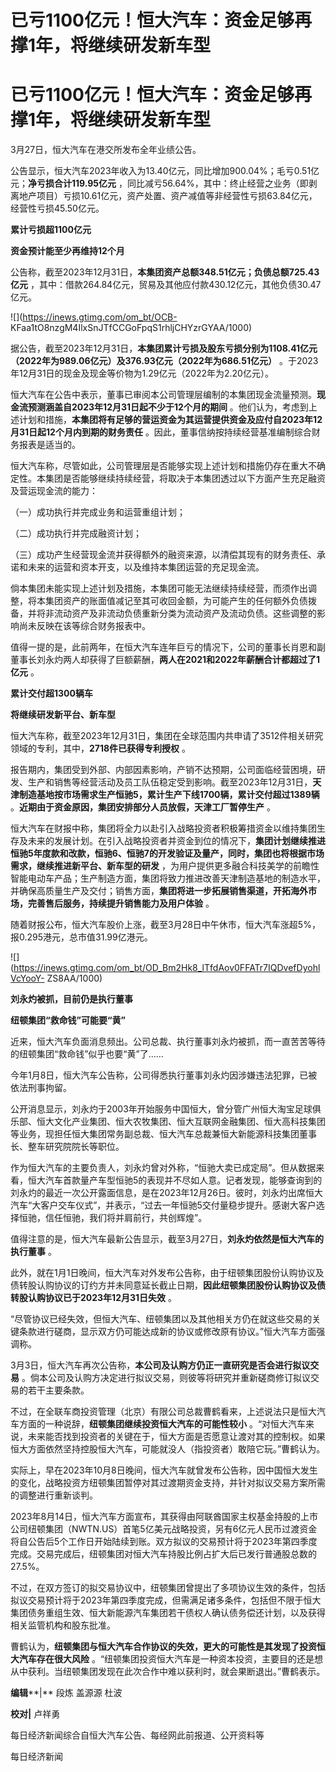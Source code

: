 # 已亏1100亿元！恒大汽车：资金足够再撑1年，将继续研发新车型

# 已亏1100亿元！恒大汽车：资金足够再撑1年，将继续研发新车型

3月27日，恒大汽车在港交所发布全年业绩公告。

公告显示，恒大汽车2023年收入为13.40亿元，同比增加900.04%；毛亏0.51亿元；**净亏损合计119.95亿元**
，同比减亏56.64%，其中：终止经营之业务（即剥离地产项目）亏损10.61亿元，资产处置、资产减值等非经营性亏损63.84亿元，经营性亏损45.50亿元。

**累计亏损超1100亿元**

**资金预计能至少再维持12个月**

公告称，截至2023年12月31日，**本集团资产总额348.51亿元；负债总额725.43亿元**
，其中：借款264.84亿元，贸易及其他应付款430.12亿元，其他负债30.47亿元。

![](https://inews.gtimg.com/om_bt/OCB-
KFaa1tO8nzgM4IlxSnJTfCCGoFpqS1rhljCHYzrGYAA/1000)

据公告，截至2023年12月31日，**本集团累计亏损及股东亏损分别为1108.41亿元（2022年为989.06亿元）及376.93亿元（2022年为686.51亿元）**
。于2023年12月31日的现金及现金等价物为1.29亿元（2022年为2.20亿元）。

恒大汽车在公告中表示，董事已审阅本公司管理层编制的本集团现金流量预测。**现金流预测涵盖自2023年12月31日起不少于12个月的期间**
。他们认为，考虑到上述计划和措施，**本集团将有足够的营运资金为其运营提供资金及应付自2023年12月31日起12个月内到期的财务责任**
。因此，董事信纳按持续经营基准编制综合财务报表是适当的。

恒大汽车称，尽管如此，公司管理层是否能够实现上述计划和措施仍存在重大不确定性。本集团是否能够继续持续经营，将取决于本集团透过以下方面产生充足融资及营运现金流的能力：

（一）成功执行并完成业务和运营重组计划；

（二）成功执行并完成融资计划；

（三）成功产生经营现金流并获得额外的融资来源，以清偿其现有的财务责任、承诺和未来的运营和资本开支，以及维持本集团运营的充足现金流。

倘本集团未能实现上述计划及措施，本集团可能无法继续持续经营，而须作出调整，将本集团资产的账面值减记至其可收回金额，为可能产生的任何额外负债拨备，并将非流动资产及非流动负债重新分类为流动资产及流动负债。这些调整的影响尚未反映在该等综合财务报表中。

值得一提的是，此前两年，在恒大汽车连年巨亏的情况下，公司的董事长肖恩和副董事长刘永灼两人却获得了巨额薪酬，**两人在2021和2022年薪酬合计都超过了1亿元**
。

**累计交付超1300辆车**

**将继续研发新平台、新车型**

恒大汽车称，截至2023年12月31日，集团在全球范围内共申请了3512件相关研究领域的专利，其中，**2718件已获得专利授权** 。

报告期内，集团受到外部、内部因素影响，产销不达预期，公司面临经营困境，研发、生产和销售等经营活动及员工队伍稳定受到影响。截至2023年12月31日，**天津制造基地按市场需求生产恒驰5，累计生产下线1700辆，累计交付超过1389辆**
。**近期由于资金原因，集团安排部分人员放假，天津工厂暂停生产** 。

恒大汽车在财报中称，集团将全力以赴引入战略投资者积极筹措资金以维持集团生存及未来的发展计划。在引入战略投资者并资金到位的情况下，**集团计划继续推进恒驰5年度款和改款，恒驰6、恒驰7的开发验证及量产，同时，集团也将根据市场需求，继续推进新平台、新车型的研发**
，为用户提供更多融合科技美学的前瞻性智能电动车产品；生产制造方面，集团将致力推进改善天津制造基地的制造水平，并确保高质量生产及交付；销售方面，**集团将进一步拓展销售渠道，开拓海外市场，完善售后服务，持续提升销售能力及用户体验**
。

随着财报公布，恒大汽车股价上涨，截至3月28日中午休市，恒大汽车涨超5%，报0.295港元，总市值31.99亿港元。

![](https://inews.gtimg.com/om_bt/OD_Bm2Hk8_lTfdAov0FFATr7IQDvefDyohlVcYooY-
ZS8AA/1000)

**刘永灼被抓，目前仍是执行董事**

**纽顿集团“救命钱”可能要“黄”**

近来，恒大汽车负面消息频出。公司总裁、执行董事刘永灼被抓，而一直苦苦等待的纽顿集团“救命钱”似乎也要“黄”了……

今年1月8日，恒大汽车公告称，公司得悉执行董事刘永灼因涉嫌违法犯罪，已被依法刑事拘留。

公开消息显示，刘永灼于2003年开始服务中国恒大，曾分管广州恒大淘宝足球俱乐部、恒大文化产业集团、恒大农牧集团、恒大互联网金融集团、恒大高科技集团等业务，现担任恒大集团常务副总裁、恒大汽车总裁兼恒大新能源科技集团董事长、整车研究院院长等职位。

作为恒大汽车的主要负责人，刘永灼曾对外称，“恒驰大卖已成定局”。但从数据来看，恒大汽车首款量产车型恒驰5的表现并不尽如人意。记者发现，能够查询到的刘永灼的最近一次公开露面信息，是在2023年12月26日。彼时，刘永灼出席恒大汽车“大客户交车仪式”，并表示，“过去一年恒驰5交付量稳步提升。感谢大客户选择恒驰，信任恒驰，我们将并肩前行，共创辉煌”。

值得注意的是，恒大汽车最新公告显示，截至3月27日，**刘永灼依然是恒大汽车的执行董事** 。

此外，就在1月1日晚间，恒大汽车对外发布公告称，由于纽顿集团股份认购协议及债转股认购协议的订约方并未同意延长截止日期，**因此纽顿集团股份认购协议及债转股认购协议已于2023年12月31日失效**
。

“尽管协议已经失效，但恒大汽车、纽顿集团以及其他相关方仍在就这些交易的关键条款进行磋商，显示双方仍可能达成新的协议或修改原有协议。”恒大汽车方面强调称。

3月3日，恒大汽车再次公告称，**本公司及认购方仍正一直研究是否会进行拟议交易**
。倘本公司及认购方决定进行拟议交易，则彼等将研究并重新磋商修订拟议交易的若干主要条款。

不过，在全联车商投资管理（北京）有限公司总裁曹鹤看来，上述说法只是恒大汽车方面的一种说辞，**纽顿集团继续投资恒大汽车的可能性较小**
。“对恒大汽车来说，未来能否找到投资者的关键在于，恒大方面是否愿意让渡对其的控制权。如果恒大方面依然坚持控股恒大汽车，可能就没人（指投资者）敢陪它玩。”曹鹤认为。

实际上，早在2023年10月8日晚间，恒大汽车就曾发布公告称，因中国恒大发生的变化，战略投资方纽顿集团暂停对其过渡期资金支持，并针对拟议交易方案所需的调整进行重新谈判。

2023年8月14日，恒大汽车方面宣布，其获得由阿联酋国家主权基金持股的上市公司纽顿集团（NWTN.US）首笔5亿美元战略投资，另有6亿元人民币过渡资金将自公告后5个工作日开始陆续到账。双方拟议的交易预计将于2023年第四季度完成。交易完成后，纽顿集团对恒大汽车持股比例占扩大后已发行普通股总数的27.5%。

不过，在双方签订的拟交易协议中，纽顿集团曾提出了多项协议生效的条件，包括拟议交易预计将于2023年第四季度完成，但需满足诸多条件，包括但不限于恒大集团债务重组生效、恒大新能源汽车集团若干债权人确认债务偿还计划，以及获得相关监管机构和股东批准。

曹鹤认为，**纽顿集团与恒大汽车合作协议的失效，更大的可能性是其发现了投资恒大汽车存在很大风险**
。“纽顿集团投资恒大汽车是一种资本投资，主要目的还是想从中获利。当纽顿集团发现在此次合作中难以获利时，就会果断退出。”曹鹤表示。

**编辑****|** 段炼 盖源源 杜波

**校对|** 卢祥勇

每日经济新闻综合自恒大汽车公告、每经网此前报道、公开资料等

每日经济新闻

